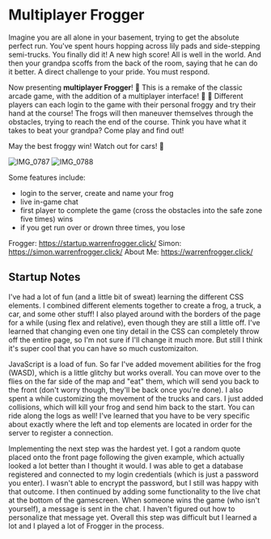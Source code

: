 
 
#  Multiplayer Frogger

Imagine you are all alone in your basement, trying to get the absolute perfect run. You've spent hours hopping across lily pads and side-stepping semi-trucks. You finally did it! A new high score! All is well in the world. And then your grandpa scoffs from the back of the room, saying that he can do it better. A direct challenge to your pride. You must respond.

Now presenting **multiplayer Frogger**! :frog: This is a remake of the classic arcade game, with the addition of a multiplayer interface! :frog: :frog: Different players can each login to the game with their personal froggy and try their hand at the course! The frogs will then maneuver themselves through the obstacles, trying to reach the end of the course. Think you have what it takes to beat your grandpa? Come play and find out!

May the best froggy win! Watch out for cars! 🚙

![IMG_0787](https://user-images.githubusercontent.com/113727042/214997370-7d501060-c900-4892-8bd5-f15e53328c71.jpg)
![IMG_0788](https://user-images.githubusercontent.com/113727042/214997356-4c140b5c-f747-4d7f-896a-a54fcd19ef73.jpg)


Some features include:
* login to the server, create and name your frog
* live in-game chat
* first player to complete the game (cross the obstacles into the safe zone five times) wins
* if you get run over or drown three times, you lose

Frogger: https://startup.warrenfrogger.click/
Simon: https://simon.warrenfrogger.click/
About Me: https://warrenfrogger.click/

## Startup Notes

I've had a lot of fun (and a little bit of sweat) learning the different CSS elements. I combined different elements together to create a frog, a truck, a car, and some other stuff! I also played around with the borders of the page for a while (using flex and relative), even though they are still a little off. I've learned that changing even one tiny detail in the CSS can completely throw off the entire page, so I'm not sure if I'll change it much more. But still I think it's super cool that you can have so much customizaiton.

JavaScript is a load of fun. So far I've added movement abilities for the frog (WASD), which is a little glitchy but works overall. You can move over to the flies on the far side of the map and "eat" them, which will send you back to the front (don't worry though, they'll be back once you're done). I also spent a while customizing the movement of the trucks and cars. I just added collisions, which will kill your frog and send him back to the start. You can ride along the logs as well! I've learned that you have to be very specific about exactly where the left and top elements are located in order for the server to register a connection.

Implementing the next step was the hardest yet. I got a random quote placed onto the front page following the given example, which actually looked a lot better than I thought it would. I was able to get a database registered and connected to my login credentials (which is just a password you enter). I wasn't able to encrypt the password, but I still was happy with that outcome. I then continued by adding some functionality to the live chat at the bottom of the gamescreen. When someone wins the game (who isn't yourself), a message is sent in the chat. I haven't figured out how to personalize that message yet. Overall this step was difficult but I learned a lot and I played a lot of Frogger in the process.

